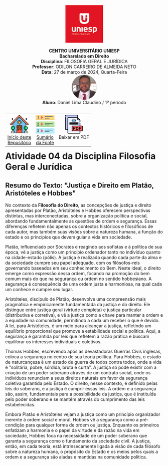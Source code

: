 <div align="center">
<center><img height="120" src="../../../figuras/LOGO_UNIESP.png"><br></center>
<p align="center"><b>CENTRO UNIVERSITÁRIO UNIESP</b><br>
<b>Bacharelado em Direito</b><br>
<b>Disciplina</b>: FILOSOFIA GERAL E JURÍDICA<br>
<b>Professor</b>: ODILON CARREIRO DE ALMEIDA NETO<br>
<b>Data</b>: 27 de março de 2024, Quarta-Feira<br>
<img align="center" src="../../../figuras/FOTO_PERFIL_DANIEL_CLAUDINO_2023.png" width="80"><br>
<b>Aluno</b>: Daniel Lima Claudino / 1º período<br>
 </p>
</div>

<table align="right" border="0">
  <tr>
    <td align="center" valign="top">
      <a href="../../README.md">
        <img src="https://github.com/dnlclaudino/imagens/blob/master/icones/icone-casa2.png?raw=true" heigh="60" width="60"><br>Início deste <br>Repositório
      </a>
    </td>
    <td align="center" valign="top">
      <a href="../README.md">
        <img src="https://github.com/dnlclaudino/imagens/blob/master/icones/icone-sumario.png?raw=true" heigh="60" width="60"><br>Sumário<br>da Fonte
      </a>
    </td>
    <td align="center" valign="top">
        <img src="https://github.com/dnlclaudino/imagens/blob/master/icones-aplicativos/pdf/pdf.png?raw=true" heigh="60" width="60"><br>Baixar em PDF
    </td>
  </tr>
</table><br><br><br><br><br>

# Atividade 04 da Disciplina Filosofia Geral e Jurídica

## Resumo do Texto: "Justiça e Direito em Platão, Aristóteles e Hobbes"

No contexto da **Filosofia do Direito**, as concepções de justiça e direito apresentadas por Platão, Aristóteles e Hobbes oferecem perspectivas distintas, mas interconectadas, sobre a organização política e social, abordando fundamentalmente as questões de ordem e segurança. Essas diferenças refletem não apenas os contextos históricos e filosóficos de cada autor, mas também suas visões sobre a natureza humana, a função do estado e os princípios que devem guiar a vida em sociedade.

Platão, influenciado por Sócrates e reagindo aos sofistas e à política de sua época, vê a justiça como um princípio ordenador tanto no indivíduo quanto na cidade-estado (pólis). A justiça é realizada quando cada parte da alma e da sociedade cumpre seu papel adequado, com os filósofos-reis governando baseados em seu conhecimento do Bem. Neste ideal, o direito emerge como expressão dessa ordem, focando na promoção do bem comum mais do que na segurança ou ordem no sentido hobbesiano. A segurança é consequência de uma ordem justa e harmoniosa, na qual cada um conhece e cumpre seu lugar.

Aristóteles, discípulo de Platão, desenvolve uma compreensão mais pragmática e empiricamente fundamentada da justiça e do direito. Ele distingue entre justiça geral (virtude completa) e justiça particular (distributiva e corretiva), e vê a justiça como a chave para manter a ordem e a equidade na comunidade, permitindo a cada um receber o que é devido. A lei, para Aristóteles, é um meio para alcançar a justiça, refletindo um equilíbrio proporcional que promove a estabilidade social e política. Aqui, a segurança é garantida por leis que refletem a razão prática e buscam equilibrar os interesses individuais e coletivos.

Thomas Hobbes, escrevendo após as devastadoras Guerras Civis inglesas, coloca a segurança no centro de sua teoria política. Para Hobbes, o estado de naturcançeza é um estado de guerra de todos contra todos, onde a vida é "solitária, pobre, sórdida, bruta e curta". A justiça só pode existir com a criação de um poder soberano através de um contrato social, onde os indivíduos renunciam a seus direitos naturais em favor da segurança coletiva garantida pelo Estado. O direito, nesse contexto, é definido pelas leis do soberano, e a justiça é cumprir essas leis. A ordem e a segurança são, assim, fundamentais para a possibilidade da justiça, que é instituída pelo poder soberano e se mantém através do cumprimento das leis estabelecidas.

Embora Platão e Aristóteles vejam a justiça como um princípio organizador inerente à ordem social e moral, Hobbes vê a segurança como a pré-condição para qualquer forma de ordem ou justiça. Enquanto os primeiros enfatizam a harmonia e o papel da virtude e da razão na vida em sociedade, Hobbes foca na necessidade de um poder soberano que garanta a segurança como o fundamento da sociedade civil. A justiça, então, em cada teoria, está intrinsecamente ligada à visão de cada filósofo sobre a natureza humana, o propósito do Estado e os meios pelos quais a ordem e a segurança são aladas e mantidas na comunidade política.
